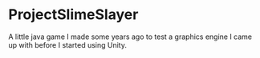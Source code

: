 # ProjectSlimeSlayer
A little java game I made some years ago to test a graphics engine I came up with before I started using Unity.
